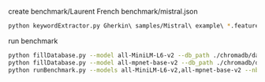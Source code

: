create benchmark/Laurent French benchmark/mistral.json
```bash
python keywordExtractor.py Gherkin\ samples/Mistral\ example\ *.feature mistral.json
```	

run benchmark
```bash
python fillDatabase.py --model all-MiniLM-L6-v2 --db_path ./chromadb/database benchmark/Laurent\ French\ benchmark/mistral.json
python fillDatabase.py --model all-mpnet-base-v2 --db_path ./chromadb/database benchmark/Laurent\ French\ benchmark/mistral.json
python runBenchmark.py --models all-MiniLM-L6-v2,all-mpnet-base-v2 --nb_results 3 ./benchmark/Laurent\ French\ benchmark/bench_definition.tsv report.html
```
